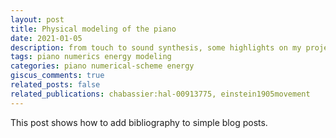 ```yaml
---
layout: post
title: Physical modeling of the piano
date: 2021-01-05
description: from touch to sound synthesis, some highlights on my projects aiming at better understanding the physics of the piano.
tags: piano numerics energy modeling
categories: piano numerical-scheme energy
giscus_comments: true
related_posts: false
related_publications: chabassier:hal-00913775, einstein1905movement
---
```

This post shows how to add bibliography to simple blog posts. 

<!--
---
layout: post
title: Physical modeling of the piano
date: 2021-01-05
description: from touch to sound synthesis, some highlights on my projects aiming at better understanding the physics of the piano.
tags: piano numerics energy modeling
categories: piano numerical-scheme energy
bibliography: piano.bib
related_publications: chabassier:hal-00913775, chabassier:hal-01085477
---
Work in progress : describe
  * Juliette Chabassier phd thesis 
  
  
  Modelling : <d-cite key="chabassier:hal-00913775"></d-cite>
  Numerical aspects : <d-cite key="chabassier:hal-01085477"></d-cite>

  * Modeling the flexible shank with Marc Duruflé
  * Guillaume Castera phd thesis
-->

<!--

This theme supports rendering beautiful math in inline and display modes using [MathJax 3](https://www.mathjax.org/) engine. You just need to surround your math expression with `$$`, like `$$ E = mc^2 $$`. If you leave it inside a paragraph, it will produce an inline expression, just like $$ E = mc^2 $$.

To use display mode, again surround your expression with `$$` and place it as a separate paragraph. Here is an example:

$$
\sum_{k=1}^\infty |\langle x, e_k \rangle|^2 \leq \|x\|^2
$$

You can also use `\begin{equation}...\end{equation}` instead of `$$` for display mode math.
MathJax will automatically number equations:

\begin{equation}
\label{eq:cauchy-schwarz}
\left( \sum_{k=1}^n a_k b_k \right)^2 \leq \left( \sum_{k=1}^n a_k^2 \right) \left( \sum_{k=1}^n b_k^2 \right)
\end{equation}

and by adding `\label{...}` inside the equation environment, we can now refer to the equation using `\eqref`.

Note that MathJax 3 is [a major re-write of MathJax](https://docs.mathjax.org/en/latest/upgrading/whats-new-3.0.html) that brought a significant improvement to the loading and rendering speed, which is now [on par with KaTeX](http://www.intmath.com/cg5/katex-mathjax-comparison.php).
--> 
